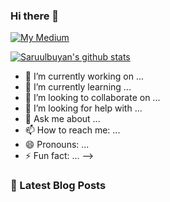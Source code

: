 ### Hi there 👋

[![My Medium](https://img.shields.io/badge/medium-%2312100E.svg?&style=for-the-badge&logo=medium&logoColor=white)](https://medium.com/@SaruulbuyanMunkhtur)





[![Saruulbuyan's github stats](https://github-readme-stats.vercel.app/api?username=saruulbuyan-munkhtur)](github-readme-stats-git-master.saruulbuyan-munkhtur.vercel.app
)



- 🔭 I’m currently working on ...
- 🌱 I’m currently learning ...
- 👯 I’m looking to collaborate on ...
- 🤔 I’m looking for help with ...
- 💬 Ask me about ...
- 📫 How to reach me: ...
- 😄 Pronouns: ...
- ⚡ Fun fact: ...
-->


### 📕 Latest Blog Posts
<!-- BLOG-POST-LIST:START -->
<!-- BLOG-POST-LIST:END -->
